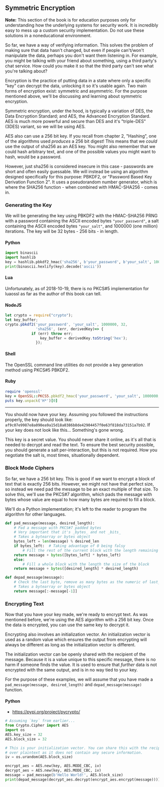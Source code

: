 ## Symmetric Encryption

**Note:** This section of the book is for education purposes only for
understanding how the underlying systems for security work. It is incredibly
easy to mess up a custom security implementation. Do not use these solutions
in a noneducational environment.

So far, we have a way of verifying information. This solves the problem of
making sure that data hasn't changed, but even if people can't/won't manipulate
the data, perhaps you don't want them listening in. For example, you might be
talking with your friend about something, using a third party's chat service.
How could you make it so that the third party can't see what you're talking
about?

Encryption is the practice of putting data in a state where only a specific
"key" can decrypt the data, unlocking it so it's usable again. Two main forms
of encryption exist: symmetric and asymmetric. For the purpose mentioned above,
we'll be discussing and learning about symmetric encryption.

Symmetric encryption, under the hood, is typically a variation of DES, the
Data Encryption Standard; and AES, the Advanced Encryption Standard. AES is
much more powerful and secure than DES and it's "triple-DES" (3DES) variant, so
we will be using AES.

AES also can use a 256 bit key. If you recall from chapter 2, "Hashing", one
of the algorithms used _produces_ a 256 bit digest! This means that we _could_
use the output of sha256 as an AES key. You might also remember that we could
hash arbitrary text, and one of the possible values you might want to hash,
would be a password.

However, just sha256 is considered insecure in this case - passwords are short
and often easily guessable.  We will instead be using an algorithm designed
specifically for this purpose: PBKDF2, or "Password Based Key Derivation
Function 2". It uses a pseudorandom number generator, which is where the
SHA256 function - when combined with HMAC-SHA256 - comes in.

### Generating the Key

We will be generating the key using PBKDF2 with the HMAC-SHA256 PRNG with a
password containing the ASCII encoded bytes `"your_password"`, a salt
containing the ASCII encoded bytes `"your_salt"`, and 1000000 (one million)
iterations. The key will be 32 bytes - 256 bits - in length.

#### Python

```py
import binascii
import hashlib
key = hashlib.pbkdf2_hmac('sha256', b'your_password', b'your_salt', 1000000)
print(binascii.hexlify(key).decode('ascii'))
```

#### Lua

Unfortunately, as of 2018-10-19, there is no PKCS#5 implementation for luaossl
as far as the author of this book can tell.

#### NodeJS

```javascript
let crypto = require("crypto");
let key_buffer;
crypto.pbkdf2('your_password', 'your_salt', 1000000, 32,
              'sha256', (err, derivedKey)=> {
	        if (err) throw err;
                key_buffer = derivedKey.toString('hex');
              });
```

#### Shell

The OpenSSL command line utilities do not provide a key generation method
using PKCS#5 PBKDF2.

#### Ruby

```ruby
require 'openssl'
key = OpenSSL::PKCS5.pbkdf2_hmac('your_password', 'your_salt', 1000000, 32, 'sha256')
puts key.unpack('H*')[0]
```

---

You should now have your key. Assuming you followed the instructions properly,
the key should look like:
`af9c07e9987e8a090ea9a15d18a0386b8de42904457f0e63f818da73151a7b92`.
If your key does not look like this... Something's gone wrong.

This key is a secret value. You should never share it online, as it's all that
is needed to decrypt and read the text. To ensure the best security possible,
you should generate a salt per-interaction, but this is not required. How you
negotiate the salt is, most times, situationally dependent.

### Block Mode Ciphers

So far, we have a 256 bit key. This is good if we want to encrypt a block of
text that is exactly 256 bits. However, we might not have that perfect size,
so instead we need pad the message to be an exact multiple of that size. To
solve this, we'll use the PKCS#7 algorithm, which pads the message with bytes
whose value are equal to how many bytes are required to fill a block.

We'll do a Python implementation; it's left to the reader to program the
algorithm for other languages.

```py
def pad_message(message, desired_length):
    # Pad a message with PKCS#7 padded bytes
    # Very important that it's _bytes_ and not _bits_
    # Takes a bytearray or bytes object
    bytes_left = len(message) % desired_len
    if bytes_left:  # Taking advantage of 0 being falsy
        # Fill the rest of the current block with the length remaining
	return message + bytes([bytes_left] * bytes_left)
    else:
        # Fill a whole block with the length the size of the block
	return message + bytes([desired_length] * desired_length)

def depad_message(message):
    # Check the last byte, remove as many bytes as the numeric of last_byte
    # Takes a bytearray or bytes object
    return message[:-message[-1]]
```

### Encrypting Text

Now that you have your key made, we're ready to encrypt text. As was mentioned
before, we're using the AES algorithm with a 256 bit key. Once the data is
encrypted, you can use the same key to decrypt it.

Encrypting also involves an initialization vector. An initialization vector is
used as a random value which ensures the output from encrypting will always
be different as long as the initialization vector is different.

The initialization vector can be openly shared with the recipient of the
message. Because it is a value unique to this specific message, there is no
harm if someone finds the value. It is used to ensure that _further_ data is
not encrypted with the same output, and is in no way tied to your key.

For the purpose of these examples, we will assume that you have made a
`pad_message(message, desired_length)` and `depad_message(message)` function.

#### Python

- https://pypi.org/project/pycrypto/

```py
# Assuming `key` from earlier...
from Crypto.Cipher import AES
import os
AES.key_size = 32
AES.block_size = 32

# This is your initialization vector. You can share this with the recipient
# over plaintext as it does not contain any secure information.
iv = os.urandom(AES.block_size)

encrypt_aes = AES.new(key, AES.MODE_CBC, iv)
decrypt_aes = AES.new(key, AES.MODE_CBC, iv)
message = pad_message(b'Hello World!', AES.block_size)
print(depad_message(decrypt_aes.decrypt(encrypt_aes.encrypt(message))))
```
